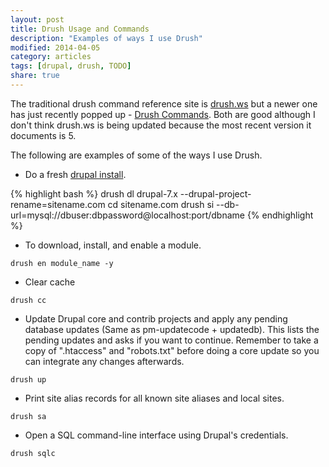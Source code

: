 ```yaml
---
layout: post
title: Drush Usage and Commands
description: "Examples of ways I use Drush"
modified: 2014-04-05
category: articles
tags: [drupal, drush, TODO]
share: true
---
```


The traditional drush command reference site is [drush.ws](http://drush.ws) but a newer one has just recently popped up - [Drush Commands](http://www.drushcommands.com). Both are good although I don't think drush.ws is being updated because the most recent version it documents is 5.

The following are examples of some of the ways I use Drush.

* Do a fresh [drupal install](http://definitivedrupal.org/erratum/download-drupal-then-change-directory-not-other-way-around).

{% highlight bash %}
drush dl drupal-7.x --drupal-project-rename=sitename.com
cd sitename.com
drush si --db-url=mysql://dbuser:dbpassword@localhost:port/dbname
{% endhighlight %}

* To download, install, and enable a module.

`drush en module_name -y`

* Clear cache

`drush cc`

* Update Drupal core and contrib projects and apply any pending database updates (Same as pm-updatecode + updatedb). This lists the pending updates and asks if you want to continue. Remember to take a copy of ".htaccess" and "robots.txt" before doing a core update so you can integrate any changes afterwards.

`drush up`

* Print site alias records for all known site aliases and local sites.

`drush sa`

* Open a SQL command-line interface using Drupal's credentials.

`drush sqlc`


